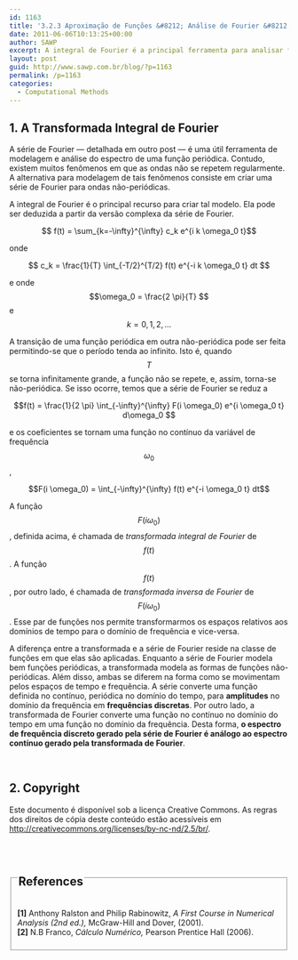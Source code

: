 ```yaml
---
id: 1163
title: '3.2.3 Aproximação de Funções &#8212; Análise de Fourier &#8212; A Transformada Integral de Fourier'
date: 2011-06-06T10:13:25+00:00
author: SAWP
excerpt: A integral de Fourier é a principal ferramenta para analisar funções de ondas não-periódicas através da modelagem trigonométrica das séries de Fourier. Neste post discutiremos a versão contínua da transformada de Fourier.
layout: post
guid: http://www.sawp.com.br/blog/?p=1163
permalink: /p=1163
categories:
  - Computational Methods
---
```

## 1. A Transformada Integral de Fourier 

A série de Fourier &#8212; detalhada em outro post &#8212; é uma útil ferramenta de modelagem e análise do espectro de uma função periódica. Contudo, existem muitos fenômenos em que as ondas não se repetem regularmente. A alternativa para modelagem de tais fenômenos consiste em criar uma série de Fourier para ondas não-periódicas. 

A integral de Fourier é o principal recurso para criar tal modelo. Ela pode ser deduzida a partir da versão complexa da série de Fourier.

<center>
  $$ f(t) = \sum_{k=-\infty}^{\infty} c_k e^{i k \omega_0 t}$$
</center>

onde

<center>
  $$ c_k = \frac{1}{T} \int_{-T/2}^{T/2} f(t) e^{-i k \omega_0 t} dt $$
</center>

e onde $$\omega_0 = \frac{2 \pi}{T} $$ e $$k=0,1,2,\ldots$$ 

A transição de uma função periódica em outra não-periódica pode ser feita permitindo-se que o período tenda ao infinito. Isto é, quando $$T $$ se torna infinitamente grande, a função não se repete, e, assim, torna-se não-periódica. Se isso ocorre, temos que a série de Fourier se reduz a

<center>
  $$f(t) = \frac{1}{2 \pi} \int_{-\infty}^{\infty} F(i \omega_0) e^{i \omega_0 t} d\omega_0 $$
</center>

e os coeficientes se tornam uma função no contínuo da variável de frequência $$\omega_0 $$ ,

<center>
  $$F(i \omega_0) = \int_{-\infty}^{\infty} f(t) e^{-i \omega_0 t} dt$$
</center>

A função$$F(i \omega_0) $$ , definida acima, é chamada de _transformada integral de Fourier_ de$$f(t) $$ . A função$$f(t) $$ , por outro lado, é chamada de _transformada inversa de Fourier_ de $$F(i \omega_0) $$ . Esse par de funções nos permite transformarmos os espaços relativos aos domínios de tempo para o domínio de frequência e vice-versa. 

A diferença entre a transformada e a série de Fourier reside na classe de funções em que elas são aplicadas. Enquanto a série de Fourier modela bem funções periódicas, a transformada modela as formas de funções não-periódicas. Além disso, ambas se diferem na forma como se movimentam pelos espaços de tempo e frequência. A série converte uma função definida no contínuo, periódica no domínio do tempo, para **amplitudes** no domínio da frequência em **frequências discretas**. Por outro lado, a transformada de Fourier converte uma função no contínuo no domínio do tempo em uma função no domínio da frequência. Desta forma, **o espectro de frequência discreto gerado pela série de Fourier é análogo ao espectro contínuo gerado pela transformada de Fourier**. 

&nbsp;

## 2. Copyright 

Este documento é disponível sob a licença Creative Commons. As regras dos direitos de cópia deste conteúdo estão acessíveis em <a href="http://creativecommons.org/licenses/by-nc-nd/2.5/br/" target="_blank">http://creativecommons.org/licenses/by-nc-nd/2.5/br/</a>.

&nbsp;

<fieldset>
  <legend> 
  
  <h2>
    References
  </h2></legend> 
  
  <p>
    <a name="bibitem1"><b>[1]</b> Anthony Ralston and Philip Rabinowitz,<cite> <em>A First Course in Numerical Analysis</em> (2nd ed.),</cite> McGraw-Hill and Dover, (2001).</a><br /> <a name="bibitem2"><b>[2]</b> N.B Franco,<cite> <em>Cálculo Numérico</em>,</cite> Pearson Prentice Hall (2006).</a><br /> </fieldset>
